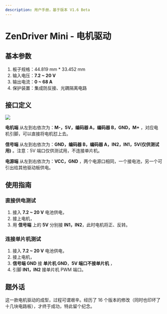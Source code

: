 ```yaml
---
description: 用户手册，基于版本 V1.6 Beta
---
```


# ZenDriver Mini - 电机驱动

## 基本参数

1. 板子规格：44.819 mm \* 33.452 mm
2. 输入电压：**7.2 ~ 20 V**
3. 输出电流：**0 ~ 68 A**
4. 保护装置：集成防反接、光耦隔离电路

## 接口定义

![](https://picgo-1253965369.cos.ap-guangzhou.myqcloud.com/UTOOLS1571496354276.png)

**电机端** 从左到右依次为：**M-，5V，编码器 A，编码器 B，GND，M+** ，对应电机引脚，可以直接将电机怼上去。

**信号端** 从左到右依次为：**GND，编码器 B，编码器 A，IN2，IN1，5V\(仅供测试用\)** 。注意：5V 端口仅供测试用，不连接单片机。

**电源端** 从左到右依次为：**VCC，GND** ，两个电源口相同，一个接电池，另一个可引出给其他驱动板供电。

## 使用指南

### 直接供电测试

1. 接入 **7.2 ~ 20 V** 电池供电，
2. 接上电机，
3. 用 **信号端** 上的 **5V** 分别接 **IN1，IN2**，此时电机将正、反转。

### 连接单片机测试

1. 接入 **7.2 ~ 20 V** 电池供电，
2. 接上电机，
3. **信号端 GND** 接 **单片机 GND**，**5V 端口不接单片机** ，
4. 引脚 **IN1，IN2** 接单片机 PWM 端口。

## 题外话

这一款电机驱动的成型，过程可谓艰辛。经历了 16 个版本的修改（同时也印坏了十几块电路板），才终于成功，特此留个纪念。

